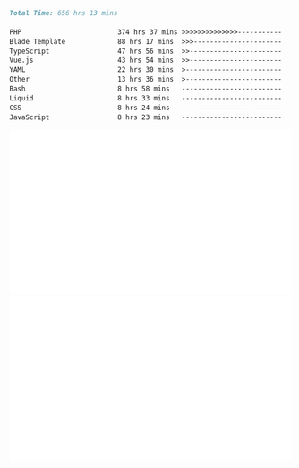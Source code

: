 <!--START_SECTION:waka-->

```markdown
Total Time: 656 hrs 13 mins

PHP                        374 hrs 37 mins >>>>>>>>>>>>>>-----------   55.93 %
Blade Template             88 hrs 17 mins  >>>----------------------   13.18 %
TypeScript                 47 hrs 56 mins  >>-----------------------   07.16 %
Vue.js                     43 hrs 54 mins  >>-----------------------   06.56 %
YAML                       22 hrs 30 mins  >------------------------   03.36 %
Other                      13 hrs 36 mins  >------------------------   02.03 %
Bash                       8 hrs 58 mins   -------------------------   01.34 %
Liquid                     8 hrs 33 mins   -------------------------   01.28 %
CSS                        8 hrs 24 mins   -------------------------   01.26 %
JavaScript                 8 hrs 23 mins   -------------------------   01.25 %
```

<!--END_SECTION:waka-->
<p align="center">
    <img src="https://raw.githubusercontent.com/rjp2525/rjp2525/output/generated/overview.svg">
    <img src="https://raw.githubusercontent.com/rjp2525/rjp2525/output/generated/languages.svg">
</p>
